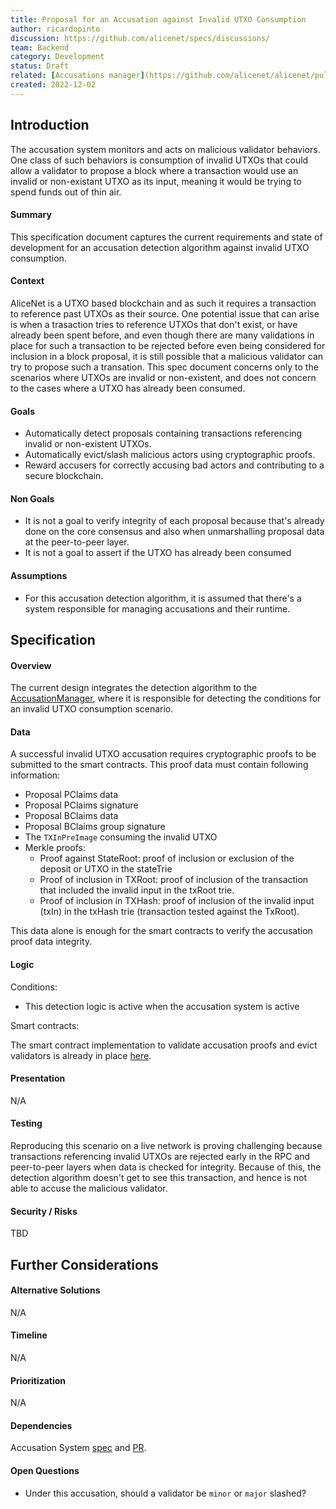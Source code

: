 ```yaml
---
title: Proposal for an Accusation against Invalid UTXO Consumption
author: ricardopinto
discussion: https://github.com/alicenet/specs/discussions/
team: Backend
category: Development
status: Draft
related: [Accusations manager](https://github.com/alicenet/alicenet/pull/37)
created: 2022-12-02
---
```


## Introduction

The accusation system monitors and acts on malicious validator behaviors. One class of such behaviors is consumption of invalid UTXOs that could allow a validator to propose a block where a transaction would use an invalid or non-existant UTXO as its input, meaning it would be trying to spend funds out of thin air.

#### Summary

This specification document captures the current requirements and state of development for an accusation detection algorithm against invalid UTXO consumption.

#### Context

AliceNet is a UTXO based blockchain and as such it requires a transaction to reference past UTXOs as their source. One potential issue that can arise is when a trasaction tries to reference UTXOs that don't exist, or have already been spent before, and even though there are many validations in place for such a transaction to be rejected before even being considered for inclusion in a block proposal, it is still possible that a malicious validator can try to propose such a transation. This spec document concerns only to the scenarios where UTXOs are invalid or non-existent, and does not concern to the cases where a UTXO has already been consumed.

#### Goals

- Automatically detect proposals containing transactions referencing invalid or non-existent UTXOs.
- Automatically evict/slash malicious actors using cryptographic proofs.
- Reward accusers for correctly accusing bad actors and contributing to a secure blockchain.

#### Non Goals

- It is not a goal to verify integrity of each proposal because that's already done on the core consensus and also when unmarshalling proposal data at the peer-to-peer layer.
- It is not a goal to assert if the UTXO has already been consumed

#### Assumptions

- For this accusation detection algorithm, it is assumed that there's a system responsible for managing accusations and their runtime.

## Specification

#### Overview

The current design integrates the detection algorithm to the [AccusationManager](https://github.com/alicenet/alicenet/pull/37/files#diff-98dadcc1c48e83179e98504fae590b5d3b4441b8c1f330add60740079ac31549R53), where it is responsible for detecting the conditions for an invalid UTXO consumption scenario.

#### Data

A successful invalid UTXO accusation requires cryptographic proofs to be submitted to the smart contracts. This proof data must contain following information:
- Proposal PClaims data
- Proposal PClaims signature
- Proposal BClaims data
- Proposal BClaims group signature
- The `TXInPreImage` consuming the invalid UTXO
- Merkle proofs:
  - Proof against StateRoot: proof of inclusion or exclusion of the deposit or UTXO in the stateTrie
  - Proof of inclusion in TXRoot: proof of inclusion of the transaction that included the invalid input in the txRoot trie.
  - Proof of inclusion in TXHash: proof of inclusion of the invalid input (txIn) in the txHash trie (transaction tested against the TxRoot).

This data alone is enough for the smart contracts to verify the accusation proof data integrity.

#### Logic
<!--- APIs / Pseudocode / Flowcharts / Conditions / Limitations -->

Conditions:
- This detection logic is active when the accusation system is active

Smart contracts:

The smart contract implementation to validate accusation proofs and evict validators is already in place [here](https://github.com/alicenet/alicenet/pull/37/files#diff-cfd0be5e9ca0938babbbde8460a189be71fd805ba34e0dc53a92b584192164e5).

#### Presentation

N/A

#### Testing

Reproducing this scenario on a live network is proving challenging because transactions referencing invalid UTXOs are rejected early in the RPC and peer-to-peer layers when data is checked for integrity. Because of this, the detection algorithm doesn't get to see this transaction, and hence is not able to accuse the malicious validator.

#### Security / Risks

TBD

## Further Considerations

#### Alternative Solutions

N/A

#### Timeline

N/A

#### Prioritization

N/A

#### Dependencies

Accusation System [spec](https://github.com/alicenet/specs/issues/6) and [PR](https://github.com/alicenet/alicenet/pull/37).

#### Open Questions

- Under this accusation, should a validator be `minor` or `major` slashed?
